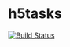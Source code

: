 # h5tasks 

[![Build Status](https://semaphoreci.com/api/v1/thr0w/h5tasks/branches/master/badge.svg)](https://semaphoreci.com/thr0w/h5tasks)
